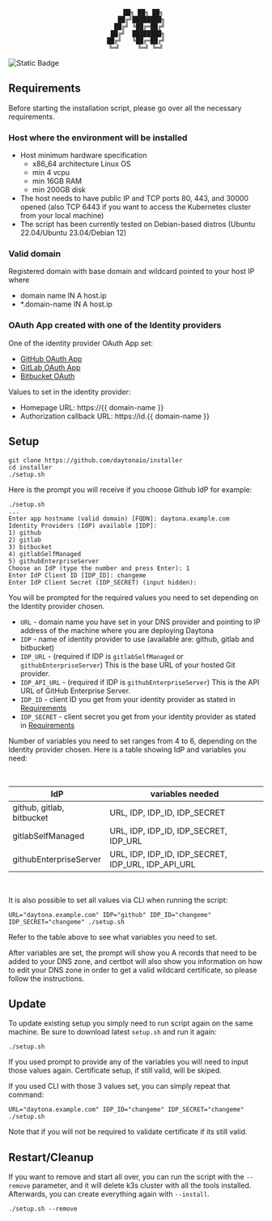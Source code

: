 <div align="center">

```
    ██╗ ██╗ ██╗
   ██╔╝████████╗
  ██╔╝ ╚██╔═██╔╝
 ██╔╝  ████████╗
██╔╝   ╚██╔═██╔╝
╚═╝     ╚═╝ ╚═╝
```
</div>

![Static Badge](https://img.shields.io/badge/APP_VERSION-8.78.1-blue)

## Requirements

Before starting the installation script, please go over all the necessary requirements.

### Host where the environment will be installed

* Host minimum hardware specification
    * x86_64 architecture Linux OS
    * min 4 vcpu
    * min 16GB RAM
    * min 200GB disk
* The host needs to have public IP and TCP ports 80, 443, and 30000 opened (also TCP 6443 if you want to access the Kubernetes cluster from your local machine)
* The script has been currently tested on Debian-based distros (Ubuntu 22.04/Ubuntu 23.04/Debian 12)

### Valid domain
Registered domain with base domain and wildcard pointed to your host IP where
* domain name IN A host.ip
* *.domain-name IN A host.ip

### OAuth App created with one of the Identity providers
One of the identity provider OAuth App set:
* [GitHub OAuth App](https://docs.github.com/en/apps/oauth-apps/building-oauth-apps/creating-an-oauth-app)
* [GitLab OAuth App](https://docs.gitlab.com/ee/integration/oauth_provider.html)
* [Bitbucket OAuth](https://support.atlassian.com/bitbucket-cloud/docs/use-oauth-on-bitbucket-cloud/)

Values to set in the identity provider:
* Homepage URL: https://{{ domain-name }}
* Authorization callback URL: https://id.{{ domain-name }}

## Setup

```
git clone https://github.com/daytonaio/installer
cd installer
./setup.sh
```

Here is the prompt you will receive if you choose Github IdP for example:
```
./setup.sh
...
Enter app hostname (valid domain) [FQDN]: daytona.example.com
Identity Providers (IdP) available [IDP]:
1) github
2) gitlab
3) bitbucket
4) gitlabSelfManaged
5) githubEnterpriseServer
Choose an IdP (type the number and press Enter): 1
Enter IdP Client ID [IDP_ID]: changeme
Enter IdP Client Secret (IDP_SECRET) (input hidden):
```

You will be prompted for the required values you need to set depending on the Identity provider chosen.

* `URL` - domain name you have set in your DNS provider and pointing to IP address of the machine where you are deploying Daytona
* `IDP` - name of identity provider to use (available are: github, gitlab and bitbucket)
* `IDP_URL` - (required if IDP is `gitlabSelfManaged` or `githubEnterpriseServer`) This is the base URL of your hosted Git provider.
* `IDP_API_URL` - (required if IDP is `githubEnterpriseServer`) This is the API URL of GitHub Enterprise Server.
* `IDP_ID` - client ID you get from your identity provider as stated in [Requirements](#requirements)
* `IDP_SECRET` - client secret you get from your identity provider as stated in [Requirements](#requirements)

Number of variables you need to set ranges from 4 to 6, depending on the Identity provider chosen. Here is a table showing IdP and variables you need:

<br>

| IdP     | variables needed     |
|--------------|--------------|
| github, gitlab, bitbucket | URL, IDP, IDP_ID, IDP_SECRET |
| gitlabSelfManaged | URL, IDP, IDP_ID, IDP_SECRET, IDP_URL |
| githubEnterpriseServer | URL, IDP, IDP_ID, IDP_SECRET, IDP_URL, IDP_API_URL |

<br>

It is also possible to set all values via CLI when running the script:
```
URL="daytona.example.com" IDP="github" IDP_ID="changeme" IDP_SECRET="changeme" ./setup.sh
```

Refer to the table above to see what variables you need to set.

After variables are set, the prompt will show you A records that need to be added to your DNS zone, and certbot will also show you information on how to edit your DNS zone in order to get a valid wildcard certificate, so please follow the instructions.

## Update

To update existing setup you simply need to run script again on the same machine. Be sure to download latest `setup.sh` and run it again:

```
./setup.sh
```

If you used prompt to provide any of the variables you will need to input those values again. Certificate setup, if still valid, will be skiped.

If you used CLI with those 3 values set, you can simply repeat that command:
```
URL="daytona.example.com" IDP_ID="changeme" IDP_SECRET="changeme" ./setup.sh
```

Note that if you will not be required to validate certificate if its still valid.

## Restart/Cleanup

If you want to remove and start all over, you can run the script with the `--remove` parameter, and it will delete k3s cluster with all the tools installed. Afterwards, you can create everything again with `--install`.

```
./setup.sh --remove
```
